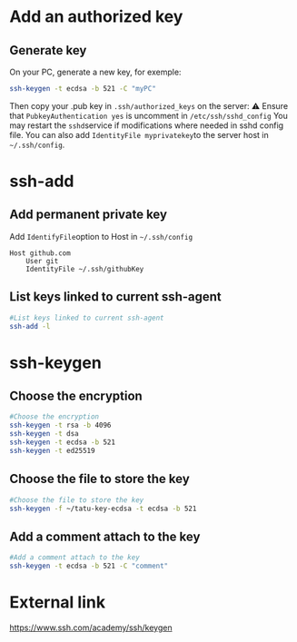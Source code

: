 # Add an authorized key

## Generate key

On your PC, generate a new key, for exemple:
```sh
ssh-keygen -t ecdsa -b 521 -C "myPC"
```

Then copy your .pub key in `.ssh/authorized_keys` on the server:
⚠️ Ensure that `PubkeyAuthentication yes` is uncomment in `/etc/ssh/sshd_config`
You may restart the `sshd`service if modifications where needed in sshd config file.
You can also add `IdentityFile myprivatekey`to the server host in `~/.ssh/config`.
# ssh-add

## Add permanent private key

Add `IdentifyFile`option to Host in `~/.ssh/config`
```
Host github.com
    User git
    IdentityFile ~/.ssh/githubKey
```
## List keys linked to current ssh-agent
```sh
#List keys linked to current ssh-agent
ssh-add -l
```

# ssh-keygen
## Choose the encryption
```sh
#Choose the encryption
ssh-keygen -t rsa -b 4096
ssh-keygen -t dsa
ssh-keygen -t ecdsa -b 521
ssh-keygen -t ed25519
```

## Choose the file to store the key
```sh
#Choose the file to store the key
ssh-keygen -f ~/tatu-key-ecdsa -t ecdsa -b 521
```

## Add a comment attach to the key
```sh
#Add a comment attach to the key
ssh-keygen -t ecdsa -b 521 -C "comment"
```

# External link
https://www.ssh.com/academy/ssh/keygen